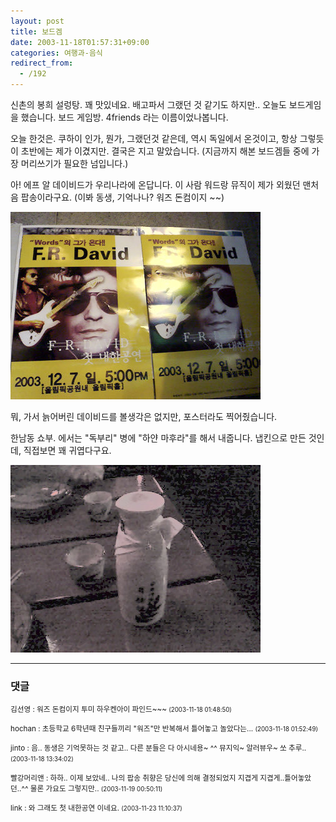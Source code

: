 ```yaml
---
layout: post
title: 보드겜
date: 2003-11-18T01:57:31+09:00
categories: 여행과-음식
redirect_from:
  - /192
---
```


신촌의 봉희 설렁탕. 꽤 맛있네요. 배고파서 그랬던 것 같기도 하지만.. 오늘도 보드게임을 했습니다. 보드 게임방. 4friends 라는 이름이었나봅니다.

오늘 한것은. 쿠하이 인가, 뭔가, 그랬던것 같은데, 역시 독일에서 온것이고, 항상 그렇듯이 초반에는 제가 이겼지만. 결국은 지고 말았습니다. (지금까지 해본 보드겜들 중에 가장 머리쓰기가 필요한 넘입니다.)

아! 에프 알 데이비드가 우리나라에 온답니다. 이 사람 워드랑 뮤직이 제가 외웠던 맨처음 팝송이라구요. (이봐 동생, 기억나나? 워즈 돈컴이지 ~~)

![ ](/assets/media/logs_archives_DSC02688.jpg)

뭐, 가서 늙어버린 데이비드를 볼생각은 없지만, 포스터라도 찍어줬습니다.

한남동 쇼부. 에서는 "독부리" 병에 "하얀 마후라"를 해서 내줍니다. 냅킨으로 만든 것인데, 직접보면 꽤 귀엽다구요.

![ ](/assets/media/logs_archives_DSC02693.jpg)

* * *

### 댓글



<!--- cmt:419 --->
<!--- mail: --->
<!--- parent:0 --->

<small>김선영 : 워즈 돈컴이지 투미 하우켄아이 파인드~~~ <small>(2003-11-18 01:48:50)</small></small>


<!--- cmt:420 --->
<!--- mail: --->
<!--- parent:0 --->

<small>hochan : 초등학교 6학년때 친구들끼리 "워즈"만 반복해서 틀어놓고 놀았다는... <small>(2003-11-18 01:52:49)</small></small>


<!--- cmt:421 --->
<!--- mail: --->
<!--- parent:0 --->

<small>jinto : 음.. 동생은 기억못하는 것 같고.. 다른 분들은 다 아시네용~ ^^  뮤지익~ 알러뷰우~ 쏘 추루.. <small>(2003-11-18 13:34:02)</small></small>


<!--- cmt:422 --->
<!--- mail: --->
<!--- parent:0 --->

<small>빨강머리앤 : 하하.. 이제 보았네.. 나의 팝송 취향은 당신에 의해 결정되었지 지겹게 지겹게..틀어놓았던..^^  물론 가요도 그렇지만.. <small>(2003-11-19 00:50:11)</small></small>


<!--- cmt:423 --->
<!--- mail: --->
<!--- parent:0 --->

<small>link : 와 그래도 첫 내한공연 이네요. <small>(2003-11-23 11:10:37)</small></small>

